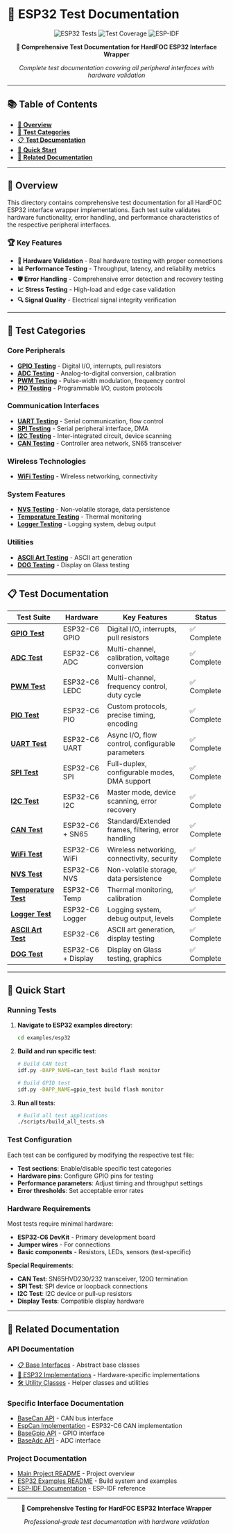 # 🧪 ESP32 Test Documentation

<div align="center">

![ESP32 Tests](https://img.shields.io/badge/ESP32-Test%20Documentation-blue?style=for-the-badge&logo=espressif)
![Test Coverage](https://img.shields.io/badge/Coverage-Comprehensive-green?style=for-the-badge&logo=testing-library)
![ESP-IDF](https://img.shields.io/badge/ESP--IDF-v5.5-orange?style=for-the-badge&logo=espressif)

**🎯 Comprehensive Test Documentation for HardFOC ESP32 Interface Wrapper**

*Complete test documentation covering all peripheral interfaces with hardware validation*

</div>

---

## 📚 **Table of Contents**

- [🎯 **Overview**](#-overview)
- [🔧 **Test Categories**](#-test-categories)
- [📋 **Test Documentation**](#-test-documentation)
- [🚀 **Quick Start**](#-quick-start)
- [🔗 **Related Documentation**](#-related-documentation)

---

## 🎯 **Overview**

This directory contains comprehensive test documentation for all HardFOC ESP32 interface wrapper implementations. Each test suite validates hardware functionality, error handling, and performance characteristics of the respective peripheral interfaces.

### 🏆 **Key Features**

- **🔧 Hardware Validation** - Real hardware testing with proper connections
- **📊 Performance Testing** - Throughput, latency, and reliability metrics
- **🛡️ Error Handling** - Comprehensive error detection and recovery testing
- **📈 Stress Testing** - High-load and edge case validation
- **🔍 Signal Quality** - Electrical signal integrity verification

---

## 🔧 **Test Categories**

### **Core Peripherals**
- **[GPIO Testing](README_GPIO_TEST.md)** - Digital I/O, interrupts, pull resistors
- **[ADC Testing](README_ADC_TEST.md)** - Analog-to-digital conversion, calibration
- **[PWM Testing](README_PWM_TEST.md)** - Pulse-width modulation, frequency control
- **[PIO Testing](README_PIO_TEST.md)** - Programmable I/O, custom protocols

### **Communication Interfaces**
- **[UART Testing](README_UART_TESTING.md)** - Serial communication, flow control
- **[SPI Testing](README_SPI_TEST.md)** - Serial peripheral interface, DMA
- **[I2C Testing](README_I2C_TEST.md)** - Inter-integrated circuit, device scanning
- **[CAN Testing](README_CAN_TEST.md)** - Controller area network, SN65 transceiver

### **Wireless Technologies**
- **[WiFi Testing](README_WIFI_TEST.md)** - Wireless networking, connectivity

### **System Features**
- **[NVS Testing](README_NVS_TEST.md)** - Non-volatile storage, data persistence
- **[Temperature Testing](README_TEMPERATURE_TEST.md)** - Thermal monitoring
- **[Logger Testing](README_LOGGER_TEST.md)** - Logging system, debug output

### **Utilities**
- **[ASCII Art Testing](README_ASCII_ART_TEST.md)** - ASCII art generation
- **[DOG Testing](README_DOG_TEST.md)** - Display on Glass testing

---

## 📋 **Test Documentation**

| **Test Suite** | **Hardware** | **Key Features** | **Status** |
|----------------|--------------|------------------|------------|
| [**GPIO Test**](README_GPIO_TEST.md) | ESP32-C6 GPIO | Digital I/O, interrupts, pull resistors | ✅ Complete |
| [**ADC Test**](README_ADC_TEST.md) | ESP32-C6 ADC | Multi-channel, calibration, voltage conversion | ✅ Complete |
| [**PWM Test**](README_PWM_TEST.md) | ESP32-C6 LEDC | Multi-channel, frequency control, duty cycle | ✅ Complete |
| [**PIO Test**](README_PIO_TEST.md) | ESP32-C6 PIO | Custom protocols, precise timing, encoding | ✅ Complete |
| [**UART Test**](README_UART_TESTING.md) | ESP32-C6 UART | Async I/O, flow control, configurable parameters | ✅ Complete |
| [**SPI Test**](README_SPI_TEST.md) | ESP32-C6 SPI | Full-duplex, configurable modes, DMA support | ✅ Complete |
| [**I2C Test**](README_I2C_TEST.md) | ESP32-C6 I2C | Master mode, device scanning, error recovery | ✅ Complete |
| [**CAN Test**](README_CAN_TEST.md) | ESP32-C6 + SN65 | Standard/Extended frames, filtering, error handling | ✅ Complete |
| [**WiFi Test**](README_WIFI_TEST.md) | ESP32-C6 WiFi | Wireless networking, connectivity, security | ✅ Complete |
| [**NVS Test**](README_NVS_TEST.md) | ESP32-C6 NVS | Non-volatile storage, data persistence | ✅ Complete |
| [**Temperature Test**](README_TEMPERATURE_TEST.md) | ESP32-C6 Temp | Thermal monitoring, calibration | ✅ Complete |
| [**Logger Test**](README_LOGGER_TEST.md) | ESP32-C6 Logger | Logging system, debug output, levels | ✅ Complete |
| [**ASCII Art Test**](README_ASCII_ART_TEST.md) | ESP32-C6 | ASCII art generation, display testing | ✅ Complete |
| [**DOG Test**](README_DOG_TEST.md) | ESP32-C6 + Display | Display on Glass testing, graphics | ✅ Complete |

---

## 🚀 **Quick Start**

### **Running Tests**

1. **Navigate to ESP32 examples directory**:
   ```bash
   cd examples/esp32
   ```

2. **Build and run specific test**:
   ```bash
   # Build CAN test
   idf.py -DAPP_NAME=can_test build flash monitor
   
   # Build GPIO test
   idf.py -DAPP_NAME=gpio_test build flash monitor
   ```

3. **Run all tests**:
   ```bash
   # Build all test applications
   ./scripts/build_all_tests.sh
   ```

### **Test Configuration**

Each test can be configured by modifying the respective test file:
- **Test sections**: Enable/disable specific test categories
- **Hardware pins**: Configure GPIO pins for testing
- **Performance parameters**: Adjust timing and throughput settings
- **Error thresholds**: Set acceptable error rates

### **Hardware Requirements**

Most tests require minimal hardware:
- **ESP32-C6 DevKit** - Primary development board
- **Jumper wires** - For connections
- **Basic components** - Resistors, LEDs, sensors (test-specific)

**Special Requirements**:
- **CAN Test**: SN65HVD230/232 transceiver, 120Ω termination
- **SPI Test**: SPI device or loopback connections
- **I2C Test**: I2C device or pull-up resistors
- **Display Tests**: Compatible display hardware

---

## 🔗 **Related Documentation**

### **API Documentation**
- [📋 Base Interfaces](../../../docs/api/README.md) - Abstract base classes
- [🔧 ESP32 Implementations](../../../docs/esp_api/README.md) - Hardware-specific implementations
- [🛠️ Utility Classes](../../../docs/utils/README.md) - Helper classes and utilities

### **Specific Interface Documentation**
- [BaseCan API](../../../docs/api/BaseCan.md) - CAN bus interface
- [EspCan Implementation](../../../docs/esp_api/EspCan.md) - ESP32-C6 CAN implementation
- [BaseGpio API](../../../docs/api/BaseGpio.md) - GPIO interface
- [BaseAdc API](../../../docs/api/BaseAdc.md) - ADC interface

### **Project Documentation**
- [Main Project README](../../../README.md) - Project overview
- [ESP32 Examples README](../README.md) - Build system and examples
- [ESP-IDF Documentation](https://docs.espressif.com/projects/esp-idf/) - ESP-IDF reference

---

<div align="center">

**🧪 Comprehensive Testing for HardFOC ESP32 Interface Wrapper**

*Professional-grade test documentation with hardware validation*

</div>